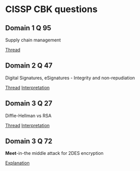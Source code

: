 # CISSP CBK questions

## Domain 1 Q 95

Supply chain management

[Thread](https://www.reddit.com/r/cissp/comments/zb79dw/cissp_official_practice_tests_domain_1_question_95/)

## Domain 2 Q 47

Digital Signatures, eSignatures - Integrity and non-repudiation

[Thread](https://www.reddit.com/r/cissp/comments/zacw87/dont_digital_signatures_ensure_integrity_and/?utm_source=share&utm_medium=web2x&context=3)
[Interpretation](https://www.reddit.com/r/cissp/comments/zacw87/comment/iyp9jhe/?utm_source=share&utm_medium=web2x&context=3)

## Domain 3 Q 27

Diffie-Hellman vs RSA

[Thread](https://www.reddit.com/r/cissp/comments/zmwsm3/diffiehellman_vs_rsa_cissp_official_practice/?utm_source=share&utm_medium=web2x&context=3)
[Interpretation](https://www.reddit.com/r/cissp/comments/zmwsm3/comment/j0e770e/?utm_source=share&utm_medium=web2x&context=3)

## Domain 3 Q 72

**Meet**-in-the middle attack for 2DES encryption

[Explanation](https://security.stackexchange.com/a/122626)

